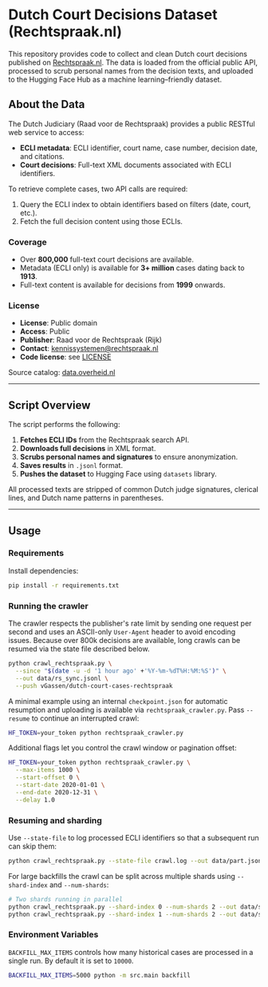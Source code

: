 # Dutch Court Decisions Dataset (Rechtspraak.nl)

This repository provides code to collect and clean Dutch court decisions published on [Rechtspraak.nl](http://www.rechtspraak.nl/Uitspraken-en-Registers/Uitspraken/Open-Data/Pages/default.aspx). The data is loaded from the official public API, processed to scrub personal names from the decision texts, and uploaded to the Hugging Face Hub as a machine learning–friendly dataset.

## About the Data

The Dutch Judiciary (Raad voor de Rechtspraak) provides a public RESTful web service to access:

- **ECLI metadata**: ECLI identifier, court name, case number, decision date, and citations.
- **Court decisions**: Full-text XML documents associated with ECLI identifiers.

To retrieve complete cases, two API calls are required:
1. Query the ECLI index to obtain identifiers based on filters (date, court, etc.).
2. Fetch the full decision content using those ECLIs.

### Coverage

- Over **800,000** full-text court decisions are available.
- Metadata (ECLI only) is available for **3+ million** cases dating back to **1913**.
- Full-text content is available for decisions from **1999** onwards.

### License

- **License**: Public domain
- **Access**: Public
- **Publisher**: Raad voor de Rechtspraak (Rijk)
- **Contact**: [kennissystemen@rechtspraak.nl](mailto:kennissystemen@rechtspraak.nl)
- **Code license**: see [LICENSE](LICENSE)

Source catalog: [data.overheid.nl](https://data.overheid.nl)

---

## Script Overview

The script performs the following:

1. **Fetches ECLI IDs** from the Rechtspraak search API.
2. **Downloads full decisions** in XML format.
3. **Scrubs personal names and signatures** to ensure anonymization.
4. **Saves results** in `.jsonl` format.
5. **Pushes the dataset** to Hugging Face using `datasets` library.

All processed texts are stripped of common Dutch judge signatures, clerical lines, and Dutch name patterns in parentheses.

---

## Usage

### Requirements

Install dependencies:

```bash
pip install -r requirements.txt
```

### Running the crawler

The crawler respects the publisher's rate limit by sending one request per second and uses an ASCII-only `User-Agent` header to avoid encoding issues. Because over 800k decisions are available, long crawls can be resumed via the state file described below.

```bash
python crawl_rechtspraak.py \
  --since "$(date -u -d '1 hour ago' +'%Y-%m-%dT%H:%M:%S')" \
  --out data/rs_sync.jsonl \
  --push vGassen/dutch-court-cases-rechtspraak
```

A minimal example using an internal `checkpoint.json` for automatic resumption
and uploading is available via `rechtspraak_crawler.py`. Pass `--resume` to
continue an interrupted crawl:

```bash
HF_TOKEN=your_token python rechtspraak_crawler.py
```

Additional flags let you control the crawl window or pagination offset:

```bash
HF_TOKEN=your_token python rechtspraak_crawler.py \
  --max-items 1000 \
  --start-offset 0 \
  --start-date 2020-01-01 \
  --end-date 2020-12-31 \
  --delay 1.0
```

### Resuming and sharding

Use `--state-file` to log processed ECLI identifiers so that a subsequent run
can skip them:

```bash
python crawl_rechtspraak.py --state-file crawl.log --out data/part.jsonl
```

For large backfills the crawl can be split across multiple shards using
`--shard-index` and `--num-shards`:

```bash
# Two shards running in parallel
python crawl_rechtspraak.py --shard-index 0 --num-shards 2 --out data/s0.jsonl
python crawl_rechtspraak.py --shard-index 1 --num-shards 2 --out data/s1.jsonl
```

### Environment Variables

`BACKFILL_MAX_ITEMS` controls how many historical cases are processed in a
single run. By default it is set to `10000`.

```bash
BACKFILL_MAX_ITEMS=5000 python -m src.main backfill
```

